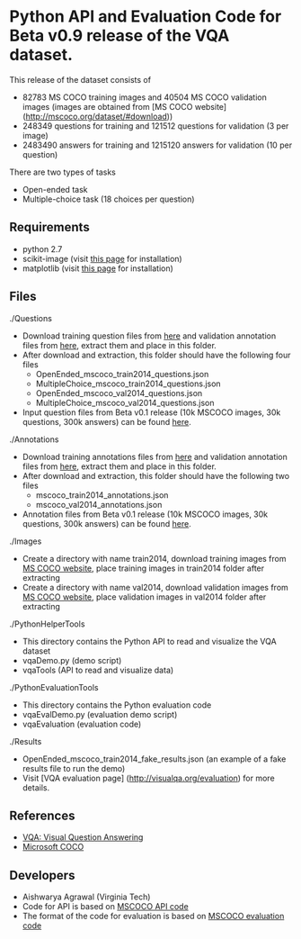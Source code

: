 Python API and Evaluation Code for Beta v0.9 release of the VQA dataset.
===================

This release of the dataset consists of
- 82783 MS COCO training images and 40504 MS COCO validation images (images are obtained from [MS COCO website] (http://mscoco.org/dataset/#download))
- 248349 questions for training and 121512 questions for validation (3 per image)
- 2483490 answers for training and 1215120 answers for validation (10 per question)

There are two types of tasks
- Open-ended task
- Multiple-choice task (18 choices per question)

## Requirements ##
- python 2.7
- scikit-image (visit [this page](http://scikit-image.org/docs/dev/install.html) for installation)
- matplotlib (visit [this page](http://matplotlib.org/users/installing.html) for installation)

## Files ##
./Questions
- Download training question files from [here](https://vision.ece.vt.edu/vqa/data/July_Release/Questions_Train_mscoco.zip) and validation annotation files from [here](https://vision.ece.vt.edu/vqa/data/July_Release/Questions_Val_mscoco.zip), extract them and place in this folder.
- After download and extraction, this folder should have the following four files 
    - OpenEnded_mscoco_train2014_questions.json
	- MultipleChoice_mscoco_train2014_questions.json
    - OpenEnded_mscoco_val2014_questions.json
	- MultipleChoice_mscoco_val2014_questions.json
- Input question files from Beta v0.1 release (10k MSCOCO images, 30k questions, 300k answers) can be found [here](https://vision.ece.vt.edu/vqa/data/July_Release/Questions_Train_mscoco.zip).

./Annotations
- Download training annotations files from [here](https://vision.ece.vt.edu/vqa/data/July_Release/Annotations_Train_mscoco.zip) and validation annotation files from [here](https://vision.ece.vt.edu/vqa/data/July_Release/Annotations_Val_mscoco.zip), extract them and place in this folder.
- After download and extraction, this folder should have the following two files  
	- mscoco_train2014_annotations.json
	- mscoco_val2014_annotations.json
- Annotation files from Beta v0.1 release (10k MSCOCO images, 30k questions, 300k answers) can be found [here](https://vision.ece.vt.edu/vqa/data/teaser_data/Annotations_Train_mscoco.zip).

./Images
- Create a directory with name train2014, download training images from [MS COCO website](http://mscoco.org/dataset/#download), place training images in train2014 folder after extracting
- Create a directory with name val2014, download validation images from [MS COCO website](http://mscoco.org/dataset/#download), place validation images in val2014 folder after extracting

./PythonHelperTools
- This directory contains the Python API to read and visualize the VQA dataset
- vqaDemo.py (demo script)
- vqaTools (API to read and visualize data)

./PythonEvaluationTools
- This directory contains the Python evaluation code
- vqaEvalDemo.py (evaluation demo script)
- vqaEvaluation (evaluation code)

./Results
- OpenEnded_mscoco_train2014_fake_results.json (an example of a fake results file to run the demo)
- Visit [VQA evaluation page] (http://visualqa.org/evaluation) for more details.

## References ##
- [VQA: Visual Question Answering](http://visualqa.org/)
- [Microsoft COCO](http://mscoco.org/)

## Developers ##
- Aishwarya Agrawal (Virginia Tech)
- Code for API is based on [MSCOCO API code](https://github.com/pdollar/coco)
- The format of the code for evaluation is based on [MSCOCO evaluation code](https://github.com/tylin/coco-caption)
